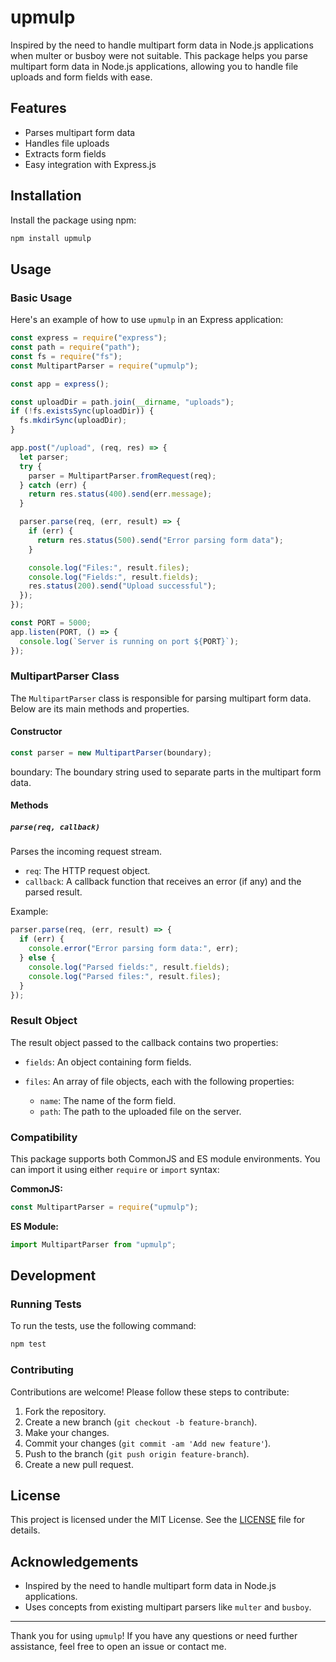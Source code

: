 # upmulp

Inspired by the need to handle multipart form data in Node.js applications when multer or busboy were not suitable. This package helps you parse multipart form data in Node.js applications, allowing you to handle file uploads and form fields with ease.

## Features

- Parses multipart form data
- Handles file uploads
- Extracts form fields
- Easy integration with Express.js

## Installation

Install the package using npm:

```bash
npm install upmulp
```

## Usage

### Basic Usage

Here's an example of how to use `upmulp` in an Express application:

```javascript
const express = require("express");
const path = require("path");
const fs = require("fs");
const MultipartParser = require("upmulp");

const app = express();

const uploadDir = path.join(__dirname, "uploads");
if (!fs.existsSync(uploadDir)) {
  fs.mkdirSync(uploadDir);
}

app.post("/upload", (req, res) => {
  let parser;
  try {
    parser = MultipartParser.fromRequest(req);
  } catch (err) {
    return res.status(400).send(err.message);
  }

  parser.parse(req, (err, result) => {
    if (err) {
      return res.status(500).send("Error parsing form data");
    }

    console.log("Files:", result.files);
    console.log("Fields:", result.fields);
    res.status(200).send("Upload successful");
  });
});

const PORT = 5000;
app.listen(PORT, () => {
  console.log(`Server is running on port ${PORT}`);
});
```

### MultipartParser Class

The `MultipartParser` class is responsible for parsing multipart form data. Below are its main methods and properties.

#### Constructor

```javascript
const parser = new MultipartParser(boundary);
```

boundary: The boundary string used to separate parts in the multipart form data.

#### Methods

##### `parse(req, callback)`

Parses the incoming request stream.

- `req`: The HTTP request object.
- `callback`: A callback function that receives an error (if any) and the parsed result.

Example:

```javascript
parser.parse(req, (err, result) => {
  if (err) {
    console.error("Error parsing form data:", err);
  } else {
    console.log("Parsed fields:", result.fields);
    console.log("Parsed files:", result.files);
  }
});
```

### Result Object

The result object passed to the callback contains two properties:

- `fields`: An object containing form fields.
- `files`: An array of file objects, each with the following properties:

  - `name`: The name of the form field.
  - `path`: The path to the uploaded file on the server.

### Compatibility

This package supports both CommonJS and ES module environments. You can import it using either `require` or `import` syntax:

**CommonJS:**

```javascript
const MultipartParser = require("upmulp");
```

**ES Module:**

```javascript
import MultipartParser from "upmulp";
```

## Development

### Running Tests

To run the tests, use the following command:

```bash
npm test
```

### Contributing

Contributions are welcome! Please follow these steps to contribute:

1. Fork the repository.
2. Create a new branch (`git checkout -b feature-branch`).
3. Make your changes.
4. Commit your changes (`git commit -am 'Add new feature'`).
5. Push to the branch (`git push origin feature-branch`).
6. Create a new pull request.

## License

This project is licensed under the MIT License. See the [LICENSE](./LICENSE) file for details.

## Acknowledgements

- Inspired by the need to handle multipart form data in Node.js applications.
- Uses concepts from existing multipart parsers like `multer` and `busboy`.

---

Thank you for using `upmulp`! If you have any questions or need further assistance, feel free to open an issue or contact me.
